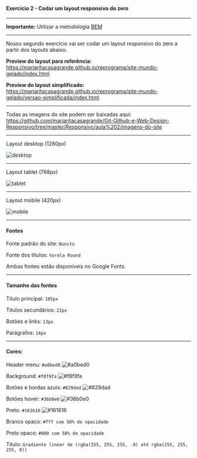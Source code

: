 #### Exercício 2 - Codar um layout responsivo do zero

***

**Importante:** Utilizar a metodologia [BEM](https://en.bem.info/methodology/)

***

Nosso segundo exercício vai ser codar um layout responsivo do zero a partir dos layouts abaixo.

**Preview do layout para referência:** https://mariaritacasagrande.github.io/reprograma/site-mundo-gelado/index.html

**Preview do layout simplificado:** https://mariaritacasagrande.github.io/reprograma/site-mundo-gelado/versao-simplificada/index.html

***

Todas as imagens do site podem ser baixadas aqui: https://github.com/mariaritacasagrande/Git-Github-e-Web-Design-Responsivo/tree/master/Responsivo/aula%202/imagens-do-site

***

Layout desktop (1280px)

![desktop](layouts/desktop.png)

***

Layout tablet (768px)

![tablet](layouts/ipad.png)

***

Layout mobile (420px)

![mobile](layouts/mobile.png)


***

#### Fontes

Fonte padrão do site: `Nunito`

Fonte dos títulos: `Varela Round`

Ambas fontes estão disponíveis no Google Fonts.

***

#### Tamanho das fontes

Título principal: `105px`

Títulos secundários: `22px`

Botões e links: `13px`

Parágrafos: `14px`


***

#### Cores:

Header menu: `#a0bed0` ![#a0bed0](https://placehold.it/25/a0bed0/000000?text=+)

Background: `#f8f9fa` ![#f8f9fa](https://placehold.it/25/f8f9fa/000000?text=+)

Botões e bordas azuis: `#829dad` ![#829dad](https://placehold.it/25/829dad/000000?text=+)

Botões hover: `#36b0e0` ![#36b0e0](https://placehold.it/25/36b0e0/000000?text=+)

Preto: `#161616` ![#161616](https://placehold.it/25/161616/000000?text=+)

Branco opaco: `#fff com 50% de opacidade`

Preto opaco: `#000 com 50% de opacidade`

Título:
`Gradiente linear de (rgba(255, 255, 255, .9) até rgba(255, 255, 255, 0))`
